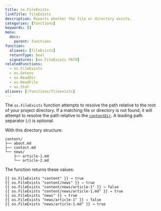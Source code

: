 ```yaml
---
title: os.FileExists
linkTitle: fileExists
description: Reports whether the file or directory exists.
categories: [functions]
keywords: []
menu:
  docs:
    parent: functions
function:
  aliases: [fileExists]
  returnType: bool
  signatures: [os.FileExists PATH]
relatedFunctions:
  - os.FileExists
  - os.Getenv
  - os.ReadDir
  - os.ReadFile
  - os.Stat
aliases: [/functions/fileexists]
---
```


The `os.FileExists` function attempts to resolve the path relative to the root of your project directory. If a matching file or directory is not found, it will attempt to resolve the path relative to the [`contentDir`](/getting-started/configuration#contentdir). A leading path separator (`/`) is optional.

With this directory structure:

```text
content/
├── about.md
├── contact.md
└── news/
    ├── article-1.md
    └── article-2.md
```

The function returns these values:

```go-html-template
{{ os.FileExists "content" }} → true
{{ os.FileExists "content/news" }} → true
{{ os.FileExists "content/news/article-1" }} → false
{{ os.FileExists "content/news/article-1.md" }} → true
{{ os.FileExists "news" }} → true
{{ os.FileExists "news/article-1" }} → false
{{ os.FileExists "news/article-1.md" }} → true
```
